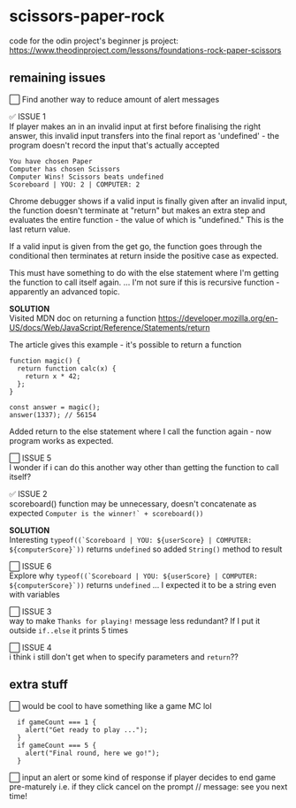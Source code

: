 # scissors-paper-rock

code for the odin project's beginner js project: https://www.theodinproject.com/lessons/foundations-rock-paper-scissors

## remaining issues

⬜️ Find another way to reduce amount of alert messages

✅ ISSUE 1<br>
If player makes an in an invalid input at first before finalising the right answer, this invalid input transfers into the final report as 'undefined' - the program doesn't record the input that's actually accepted

```
You have chosen Paper
Computer has chosen Scissors
Computer Wins! Scissors beats undefined
Scoreboard | YOU: 2 | COMPUTER: 2
```

Chrome debugger shows if a valid input is finally given after an invalid input, the function doesn't terminate at "return" but makes an extra step and evaluates the entire function - the value of which is "undefined." This is the last return value. 

If a valid input is given from the get go, the function goes through the conditional then terminates at return inside the positive case as expected.

This must have something to do with the else statement where I'm getting the function to call itself again. ... I'm not sure if this is recursive function - apparently an advanced topic.

**SOLUTION**<br>
Visited MDN doc on returning a function
https://developer.mozilla.org/en-US/docs/Web/JavaScript/Reference/Statements/return

The article gives this example - it's possible to return a function 
```
function magic() {
  return function calc(x) {
    return x * 42;
  };
}

const answer = magic();
answer(1337); // 56154
```

Added return to the else statement where I call the function again - now program works as expected.

⬜️ ISSUE 5<br>
I wonder if i can do this another way other than getting the function to call itself?

✅ ISSUE 2<br>
scoreboard() function may be unnecessary, doesn't concatenate as expected
```Computer is the winner!` + scoreboard())```

**SOLUTION**<br>
Interesting ```typeof((`Scoreboard | YOU: ${userScore} | COMPUTER: ${computerScore}`))``` returns `undefined` so added `String()` method to result

⬜️ ISSUE 6<br>
Explore why ```typeof((`Scoreboard | YOU: ${userScore} | COMPUTER: ${computerScore}`))``` returns `undefined` ... I expected it to be a string even with variables

⬜️ ISSUE 3<br>
way to make `Thanks for playing!` message less redundant? If I put it outside `if..else` it prints 5 times

⬜️ ISSUE 4<br>
i think i still don't get when to specify parameters and `return`??

## extra stuff 
⬜️ would be cool to have something like a game MC lol
```
  if gameCount === 1 {
    alert("Get ready to play ..."); 
  }
  if gameCount === 5 {
    alert("Final round, here we go!");
  }
```

⬜️ input an alert or some kind of response if player decides to end game pre-maturely i.e. if they click cancel on the prompt
// message: see you next time!
